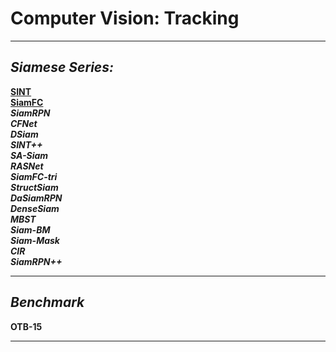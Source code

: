 # Computer Vision: Tracking 
---
## *Siamese Series:*  
[**SINT**](Tracking/Siamese/SINT.md)   
[**SiamFC**](Tracking/Siamese/SiamFC.md)  
***SiamRPN***  
***CFNet***  
***DSiam***  
***SINT++***  
***SA-Siam***  
***RASNet***    
***SiamFC-tri***   
***StructSiam***  
***DaSiamRPN***  
***DenseSiam***  
***MBST***  
***Siam-BM***  
***Siam-Mask***  
***CIR***  
***SiamRPN++***   

---  
## *Benchmark*  
**OTB-15**  

---



